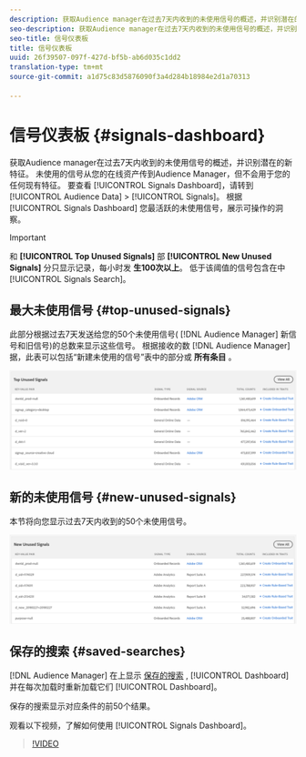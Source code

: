 ```yaml
---
description: 获取Audience manager在过去7天内收到的未使用信号的概述，并识别潜在的新特征。 未使用的信号从您的在线资产传到Audience Manager，但不会用于您的任何现有特征。 要查看信号控制板，请转到“受众数据”>“信号”。 信号控制板会根据最活跃的未使用信号为您显示切实可行的洞察。
seo-description: 获取Audience manager在过去7天内收到的未使用信号的概述，并识别潜在的新特征。 未使用的信号从您的在线资产传到Audience Manager，但不会用于您的任何现有特征。 要查看信号控制板，请转到“受众数据”>“信号”。 信号控制板会根据最活跃的未使用信号为您显示切实可行的洞察。
seo-title: 信号仪表板
title: 信号仪表板
uuid: 26f39507-097f-427d-bf5b-ab6d035c1dd2
translation-type: tm+mt
source-git-commit: a1d75c83d5876090f3a4d284b18984e2d1a70313

---
```



# 信号仪表板 {#signals-dashboard}

获取Audience manager在过去7天内收到的未使用信号的概述，并识别潜在的新特征。 未使用的信号从您的在线资产传到Audience Manager，但不会用于您的任何现有特征。 要查看 [!UICONTROL Signals Dashboard]，请转到 [!UICONTROL Audience Data] &gt; [!UICONTROL Signals]。 根据 [!UICONTROL Signals Dashboard] 您最活跃的未使用信号，展示可操作的洞察。

>[!IMPORTANT]
>
>和 **[!UICONTROL Top Unused Signals]** 部 **[!UICONTROL New Unused Signals]** 分只显示记录，每小时发 **生100次以上**。 低于该阈值的信号包含在中 [!UICONTROL Signals Search]。

## 最大未使用信号 {#top-unused-signals}

此部分根据过去7天发送给您的50个未使用信号( [!DNL Audience Manager] 新信号和旧信号)的总数来显示这些信号。 根据接收的数 [!DNL Audience Manager] 据，此表可以包括“新建未使用的信号”表中的部分或 **所有条目** 。

![](assets/signals-top-unused.png)

## 新的未使用信号 {#new-unused-signals}

本节将向您显示过去7天内收到的50个未使用信号。

![](assets/signals-new-unused.png)

## 保存的搜索 {#saved-searches}

[!DNL Audience Manager] 在上显示 [保存的搜索](../../features/data-explorer/data-explorer-signals-search/data-explorer-save-search.md) , [!UICONTROL Dashboard] 并在每次加载时重新加载它们 [!UICONTROL Dashboard]。

保存的搜索显示对应条件的前50个结果。

观看以下视频，了解如何使用 [!UICONTROL Signals Dashboard]。
>[!VIDEO](https://video.tv.adobe.com/v/25151/?captions=chi_hans)